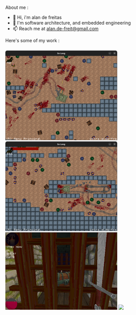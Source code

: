 About me :
- 👋 Hi, i'm alan de freitas
- 👀 I'm software architecture, and embedded engineering
- 📫 Reach me at alan.de-freit@gmail.com

Here's some of my work :
<h3 align="left">
  <img width="350" src="https://github.com/ForAbby-X/so_long/blob/main/github_image/gameplay_1.png">
  <img width="350" src="https://github.com/ForAbby-X/so_long/blob/main/github_image/gameplay_2.png"><br>
  <img width="350" src="https://github.com/ForAbby-X/cube3D/blob/main/gif/gameplay2.gif">
  <img width="350" src="https://github.com/ForAbby-X/cube3D/blob/main/gif/gameplay1.gif">
</h3>
